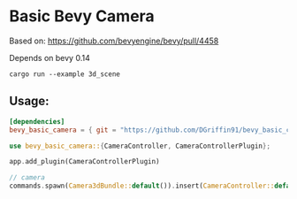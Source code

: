 # Basic Bevy Camera

Based on: https://github.com/bevyengine/bevy/pull/4458

Depends on bevy 0.14

`cargo run --example 3d_scene`

## Usage:

```toml
[dependencies]
bevy_basic_camera = { git = "https://github.com/DGriffin91/bevy_basic_camera" }
```

```rust
use bevy_basic_camera::{CameraController, CameraControllerPlugin};
```

```rust
app.add_plugin(CameraControllerPlugin)
```

```rust
// camera
commands.spawn(Camera3dBundle::default()).insert(CameraController::default());
```
